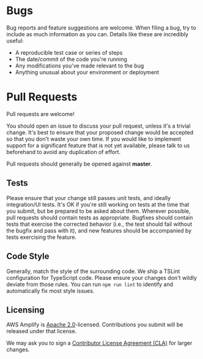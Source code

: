 # Bugs

Bug reports and feature suggestions are welcome. When filing a bug, try to include as much information as you can. Details like these are incredibly useful:

* A reproducible test case or series of steps
* The date/commit of the code you're running
* Any modifications you've made relevant to the bug
* Anything unusual about your environment or deployment

# Pull Requests

Pull requests are welcome!

You should open an issue to discuss your pull request, unless it's a trivial change. It's best to ensure that your proposed change would be accepted so that you don't waste your own time. If you would like to implement support for a significant feature that is not yet available, please talk to us beforehand to avoid any duplication of effort. 

Pull requests should generally be opened against **master**.

## Tests

Please ensure that your change still passes unit tests, and ideally integration/UI tests. It's OK if you're still working on tests at the time that you submit, but be prepared to be asked about them. Wherever possible, pull requests should contain tests as appropriate. Bugfixes should contain tests that exercise the corrected behavior (i.e., the test should fail without the bugfix and pass with it), and new features should be accompanied by tests exercising the feature.

## Code Style

Generally, match the style of the surrounding code. We ship a TSLint configuration for TypeScript code. Please ensure your changes don't wildly deviate from those rules. You can run `npm run lint` to identify and automatically fix most style issues.

## Licensing

AWS Amplify is [Apache 2.0](LICENSE)-licensed. Contributions you submit will be released under that license.

We may ask you to sign a [Contributor License Agreement (CLA)](http://en.wikipedia.org/wiki/Contributor_License_Agreement) for larger changes.